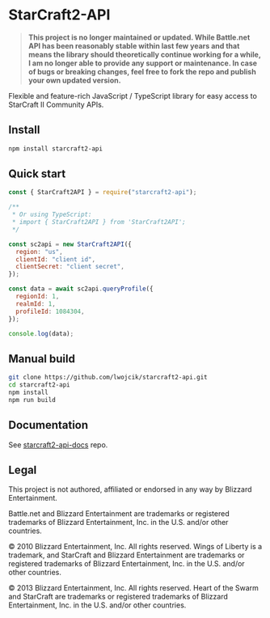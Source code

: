 # StarCraft2-API

> **This project is no longer maintained or updated. While Battle.net API has been reasonably stable within last few years and that means the library should theoretically continue working for a while, I am no longer able to provide any support or maintenance. In case of bugs or breaking changes, feel free to fork the repo and publish your own updated version.**

Flexible and feature-rich JavaScript / TypeScript library for easy access to StarCraft II Community APIs.

## Install

```bash
npm install starcraft2-api
```

## Quick start

```javascript
const { StarCraft2API } = require("starcraft2-api");

/**
 * Or using TypeScript:
 * import { StarCraft2API } from 'StarCraft2API';
 */

const sc2api = new StarCraft2API({
  region: "us",
  clientId: "client id",
  clientSecret: "client secret",
});

const data = await sc2api.queryProfile({
  regionId: 1,
  realmId: 1,
  profileId: 1084304,
});

console.log(data);
```

## Manual build

```bash
git clone https://github.com/lwojcik/starcraft2-api.git
cd starcraft2-api
npm install
npm run build
```

## Documentation

See [starcraft2-api-docs](https://github.com/lwojcik/starcraft2-api-docs) repo.

## Legal

This project is not authored, affiliated or endorsed in any way by Blizzard Entertainment.

Battle.net and Blizzard Entertainment are trademarks or registered trademarks of Blizzard Entertainment, Inc. in the U.S. and/or other countries.

© 2010 Blizzard Entertainment, Inc. All rights reserved. Wings of Liberty is a trademark, and StarCraft and Blizzard Entertainment are trademarks or registered trademarks of Blizzard Entertainment, Inc. in the U.S. and/or other countries.

© 2013 Blizzard Entertainment, Inc. All rights reserved. Heart of the Swarm and StarCraft are trademarks or registered trademarks of Blizzard Entertainment, Inc. in the U.S. and/or other countries.
